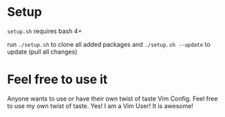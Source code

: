 # Setup

`setup.sh` requires bash 4+

run `./setup.sh` to clone all added packages
and `./setup.sh --update` to update (pull all changes)


# Feel free to use it

Anyone wants to use or have their own twist of taste Vim Config. Feel free to use my own twist of taste. Yes! I am a Vim User! It is awesome!
